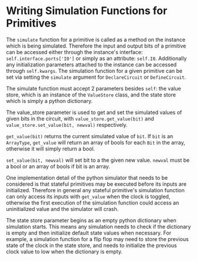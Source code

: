 # Writing Simulation Functions for Primitives

The ```simulate``` function for a primitive is called as a method on the instance
which is being simulated. Therefore the input and output bits of a primitive can be
accessed either through the instance's interface: ```self.interface.ports['I0']```
or simply as an attribute: ```self.I0```. Additionally any initialization parameters
attached to the instance can be accessed through ```self.kwargs```. The simulation function
for a given primitive can be set via setting the ```simulate``` argument for ```DeclareCircuit```
or ```DefineCircuit```.

The simulate function must accept 2 parameters besides ```self```: the value store, which
is an instance of the ```ValueStore``` class, and the state store which is simply a python
dictionary.

The value_store parameter is used to get and set the simulated values of given bits in the
circuit, with ```value_store.get_value(bit)``` and ```value_store.set_value(bit, newval)``` respectively.

```get_value(bit)``` returns the current simulated value of ```bit```. If ```bit``` is an ```ArrayType```, ```get_value```
will return an array of bools for each ```Bit``` in the array, otherwise it will simply return a bool.

```set_value(bit, newval)``` will set bit to a the given new value. ```newval``` must be a bool or an array of bools
if bit is an array.

One implementation detail of the python simulator that needs to be considered is that stateful primitives may be
executed before its inputs are initialized. Therefore in general any stateful primitive's simulation function can
only access its inputs with ```get_value``` when the clock is toggled, otherwise the first execution of the simulation function could access an uninitialized value and the simulator will crash.

The state store parameter begins as an empty python dictionary when simulation starts. This means any simulation
needs to check if the dictionary is empty and then initialize default state values when necessary. For
example, a simulation function for a flip flop may need to store the previous state of the clock in the state store,
and needs to initialize the previous clock value to low when the dictionary is empty.

